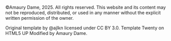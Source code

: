 ©Amaury Dame, 2025. All rights reserved.
This website and its content may not be reproduced, distributed, or used in any manner without the explicit written permission of the owner.


Original template by @ajlkn licensed under CC BY 3.0. 
Template Twenty on HTML5 UP 
Modified by Amaury Dame.